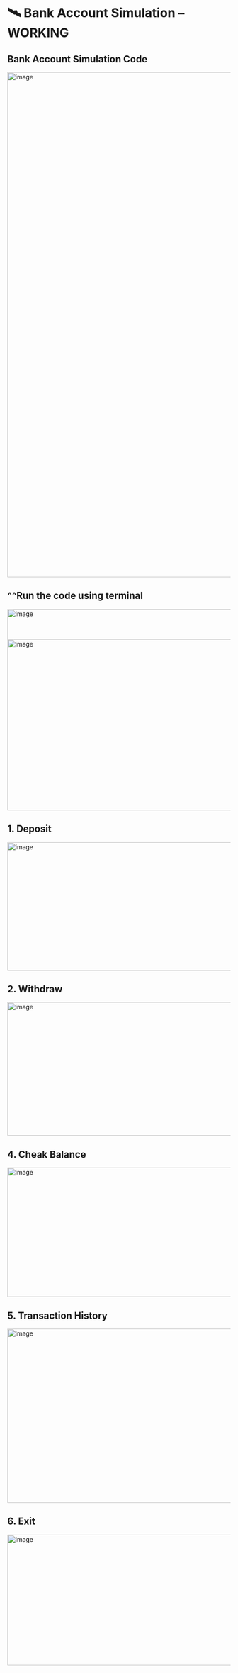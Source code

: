 # 🛰️ Bank Account Simulation – WORKING

## Bank Account Simulation Code

<img width="1919" height="1140" alt="image" src="https://github.com/user-attachments/assets/4ad55965-fe6c-4446-9599-c0a57308a0d3" />

## ^^Run the code using terminal 

<img width="1391" height="68" alt="image" src="https://github.com/user-attachments/assets/0714dd29-55de-4f79-bafa-d3f422e95549" />

<img width="1432" height="386" alt="image" src="https://github.com/user-attachments/assets/bd177e05-e55d-4343-bd27-4eb6e45a196d" />


## 1.	Deposit

<img width="1424" height="290" alt="image" src="https://github.com/user-attachments/assets/4a5db78b-7748-4599-8bc1-936b13fa334e" />

## 2.	Withdraw 

<img width="1718" height="301" alt="image" src="https://github.com/user-attachments/assets/f9c8dade-a13b-45e5-9ad2-217cc5f61775" />

## 4.	Cheak Balance 
 
<img width="1718" height="292" alt="image" src="https://github.com/user-attachments/assets/d5e6a1cd-98de-4026-9110-8cd785b11a0e" />

## 5.	Transaction History 
 
<img width="1725" height="393" alt="image" src="https://github.com/user-attachments/assets/41e7045c-a7c6-4cb5-a2c7-46149ee6fe54" />

## 6.	Exit 

<img width="1726" height="295" alt="image" src="https://github.com/user-attachments/assets/096574b9-64de-48d3-9372-bbac81f34165" />

 

 
